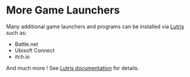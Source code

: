 # More Game Launchers

Many additional game launchers and programs can be installed via [Lutris](./lutris.md) such as:

- Battle.net
- Ubisoft Connect
- itch.io

And much more ! See [Lutris documentation](./lutris.md) for details. 